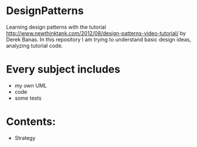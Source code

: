 # DesignPatterns

Learning design patterns with the tutorial http://www.newthinktank.com/2012/08/design-patterns-video-tutorial/ by Derek Banas. In this repository I am trying to understand basic design ideas, analyzing tutorial code.

# Every subject includes
* my own UML
* code
* some tests

# Contents:
* Strategy
